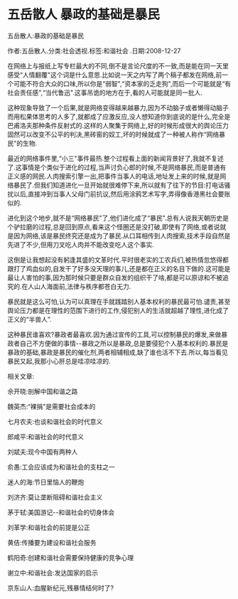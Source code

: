 # 五岳散人  暴政的基础是暴民

五岳散人:暴政的基础是暴民

作者:五岳散人.分类:社会透视.标签:和谐社会 .日期:2008-12-27

在网络上与报纸上写专栏最大的不同,倒不是言论尺度的不一致,而是能在同一天里感受“人情翻覆"这个词是什么意思.比如说一天之内写了两个稿子都发在网络,前一个可能不符合大众的口味,所以你是“弱智",“资本家的乏走狗",而后一个可能就是“有社会责任感",“当代鲁迅".这事吊诡的地方在于,看的人可能就是同一批人.

这种现象导致了一个后果,就是网络变得越来越暴力,因为不动脑子或者懒得动脑子而用松果体思考的人多了,就都成了应激反应,没人想知道你到底说的是什么,完全是巴甫洛夫那种条件反射式的.这样的人聚集于网络上,好的时候形成很大的舆论压力固然可以改变不公平的判决,黑砖窑的奴工,坏的时候就成了一种被人称作“网络暴民"的生物.

最近的网络事件里,“小三"事件最热.整个过程看上面的新闻背景好了,我就不复述了.这事情是个类似于进化的过程,当声讨负心郎的时候,不是网络暴民,而是普通有正义感的网民.人肉搜索引擎一出,把事件当事人的电话,地址发上来的时候,就是网络暴民了.但我们知道进化一旦开始就很难停下来,所以就有了往下的节目:打电话骚扰以后,直接冲到当事人父母门前抗议,然后用涂鸦艺术写字,弄得像香港黑社会要账似的.

进化到这个地步,就不是“网络暴民"了,他们进化成了“暴民".总有人说我天朝历史是个驴拉磨的过程,总是回到原点,看来这个怪圈还是没打破,即使有了网络,或者说就是因为网络,该是暴民终究还是成为了暴民.从口耳相传到人肉搜索,技术手段自然是先进了不少,但用刀叉吃人肉并不能改变吃人这个事实.

这倒是让我想起没有躬逢其盛的文革时代.平时很老实的工农兵们,被热情忽悠得都跟打了鸡血似的,自发干了好多没天理的事儿,还是都在正义的名目下做的.这可能是最让人害怕的事,因为那时候只要是群众自发的组织干了啥,都是可以原谅和不被追究的.在人山人海面前,法律与秩序都苍白无力.

暴民就是这么可怕,认为可以真理在手就践踏别人基本权利的暴民最可怕.谴责,甚至舆论压力都是在理性的范围下进行的工作,侵犯别人的生活就超越了理性,进化成了正义的“半兽人".

这种暴民谁喜欢?暴政者最喜欢.因为通过宣传的工具,可以控制暴民的爆发,来做暴政者自己不方便做的事情--暴政之所以是暴政,总是要侵犯个人基本权利的.暴民是暴政的基础,暴政是暴民的催化剂,两者相辅相成,缺了谁也活不下去.所以,每当看见暴民又起,我那小心肝总是哇凉哇凉的.



相关文章:

佘开晓:剖解中国和谐之路

魏英杰:“裸捐"是需要社会成本的

七月农夫:也谈和谐社会的时代意义

郎咸平:和谐社会的时代意义

刘斌夫:现今中国有两种人

俞愚:工会应该成为和谐社会的支柱之一

迷人的海:节日里恼人的鞭炮

刘济齐:莫让垄断阻碍和谐社会主义

茅于轼:美国游记--和谐社会的切身体会

刘革学:和谐社会的前提是公正

黄佶:传播要为建设和谐社会服务

鹤阳奇:创建和谐社会需要保持健康的竞争心理

谢立中:和谐社会:发达国家的启示

京东山人:血腥新纪元,残暴情结何时了?